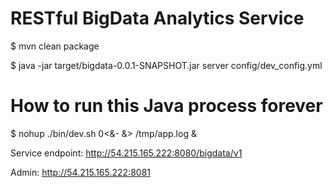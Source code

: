RESTful BigData Analytics Service
======================

$ mvn clean package

$ java -jar target/bigdata-0.0.1-SNAPSHOT.jar server config/dev_config.yml 

# How to run this Java process forever
$ nohup ./bin/dev.sh 0<&- &> /tmp/app.log &

Service endpoint: http://54.215.165.222:8080/bigdata/v1

Admin: http://54.215.165.222:8081

